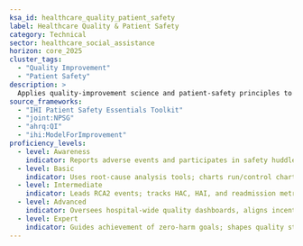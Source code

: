 ```yaml
---
ksa_id: healthcare_quality_patient_safety
label: Healthcare Quality & Patient Safety
category: Technical
sector: healthcare_social_assistance
horizon: core_2025
cluster_tags:
  - "Quality Improvement"
  - "Patient Safety"
description: >
  Applies quality-improvement science and patient-safety principles to reduce harm, improve clinical outcomes, and meet regulatory accreditation standards.
source_frameworks:
  - "IHI Patient Safety Essentials Toolkit"
  - "joint:NPSG"
  - "ahrq:QI"
  - "ihi:ModelForImprovement"
proficiency_levels:
  - level: Awareness
    indicator: Reports adverse events and participates in safety huddles.
  - level: Basic
    indicator: Uses root-cause analysis tools; charts run/control charts; executes PDSA cycles; tracks unit-level quality metrics.
  - level: Intermediate
    indicator: Leads RCA2 events; tracks HAC, HAI, and readmission metrics; analyzes control charts; implements best-practice bundles.
  - level: Advanced
    indicator: Oversees hospital-wide quality dashboards, aligns incentives, and passes accreditation surveys.
  - level: Expert
    indicator: Guides achievement of zero-harm goals; shapes quality strategy across systems, publishes safety research, and influences national policy.
---
```

